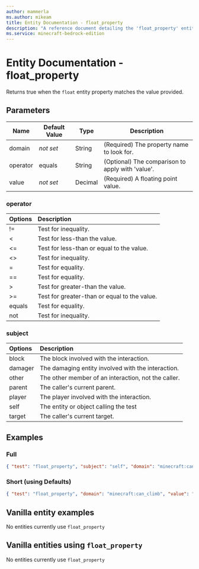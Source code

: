 ```yaml
---
author: mammerla
ms.author: mikeam
title: Entity Documentation - float_property
description: "A reference document detailing the 'float_property' entity filter"
ms.service: minecraft-bedrock-edition
---
```


# Entity Documentation - float_property

Returns true when the `float` entity property matches the value provided.

## Parameters

|Name |Default Value  |Type  |Description  |
|---------|---------|---------|---------|
| domain|*not set* |String | (Required) The property name to look for. |
| operator|equals |String | (Optional) The comparison to apply with 'value'.|
| value|*not set* |Decimal | (Required) A floating point value. |

### operator

| Options| Description |
|:-----------|:-----------|
| !=| Test for inequality. |
| <| Test for less-than the value. |
| <=| Test for less-than or equal to the value. |
| <>| Test for inequality. |
| =| Test for equality. |
| ==| Test for equality. |
| >| Test for greater-than the value. |
| >=| Test for greater-than or equal to the value. |
| equals| Test for equality. |
| not| Test for inequality. |

### subject

| Options| Description |
|:-----------|:-----------|
| block| The block involved with the interaction. |
| damager| The damaging entity involved with the interaction. |
| other| The other member of an interaction, not the caller. |
| parent| The caller's current parent. |
| player| The player involved with the interaction. |
| self| The entity or object calling the test |
| target| The caller's current target. |

## Examples

### Full

```json
{ "test": "float_property", "subject": "self", "domain": "minecraft:can_climb", "operator": "equals", "value": "0.00" }
```

### Short (using Defaults)

```json
{ "test": "float_property", "domain": "minecraft:can_climb", "value": "0.00" }
```

## Vanilla entity examples

No entities currently use `float_property`

## Vanilla entities using `float_property`

No entities currently use `float_property`
